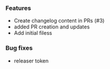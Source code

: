 ### Features
-  Create changelog content in PRs (#3)
-  added PR creation and updates
-  Add initial filess

### Bug fixes
-  releaser token